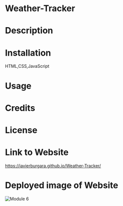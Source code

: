 # Weather-Tracker

# Description

# Installation
HTML,CSS,JavaScript
# Usage

# Credits

# License

# Link to Website
https://javierburgara.github.io/Weather-Tracker/

# Deployed image of Website
![Module 6](https://github.com/JavierBurgara/Weather-Tracker/assets/135621096/9449c2f2-67fe-48c1-9636-2d6b9924a93a)